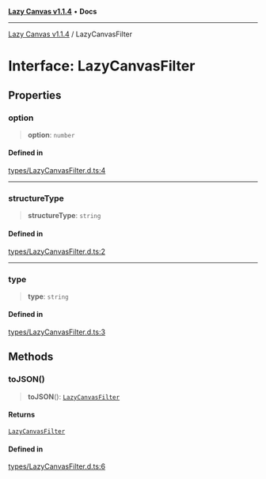 [**Lazy Canvas v1.1.4**](../README.md) • **Docs**

***

[Lazy Canvas v1.1.4](../globals.md) / LazyCanvasFilter

# Interface: LazyCanvasFilter

## Properties

### option

> **option**: `number`

#### Defined in

[types/LazyCanvasFilter.d.ts:4](https://github.com/hitomihiumi/lazy-canvas-ts/blob/2f56b7524690b04d018a0bb1b24e9f83eddf6fcf/src/types/LazyCanvasFilter.d.ts#L4)

***

### structureType

> **structureType**: `string`

#### Defined in

[types/LazyCanvasFilter.d.ts:2](https://github.com/hitomihiumi/lazy-canvas-ts/blob/2f56b7524690b04d018a0bb1b24e9f83eddf6fcf/src/types/LazyCanvasFilter.d.ts#L2)

***

### type

> **type**: `string`

#### Defined in

[types/LazyCanvasFilter.d.ts:3](https://github.com/hitomihiumi/lazy-canvas-ts/blob/2f56b7524690b04d018a0bb1b24e9f83eddf6fcf/src/types/LazyCanvasFilter.d.ts#L3)

## Methods

### toJSON()

> **toJSON**(): [`LazyCanvasFilter`](LazyCanvasFilter.md)

#### Returns

[`LazyCanvasFilter`](LazyCanvasFilter.md)

#### Defined in

[types/LazyCanvasFilter.d.ts:6](https://github.com/hitomihiumi/lazy-canvas-ts/blob/2f56b7524690b04d018a0bb1b24e9f83eddf6fcf/src/types/LazyCanvasFilter.d.ts#L6)
